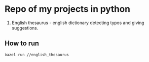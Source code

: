 # Repo of my projects in python

1. English thesaurus - english dictionary detecting typos and giving suggestions.

## How to run

```bash
bazel run //english_thesaurus
```
